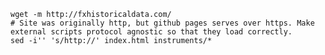     wget -m http://fxhistoricaldata.com/
    # Site was originally http, but github pages serves over https. Make external scripts protocol agnostic so that they load correctly.
    sed -i'' 's/http://' index.html instruments/*
